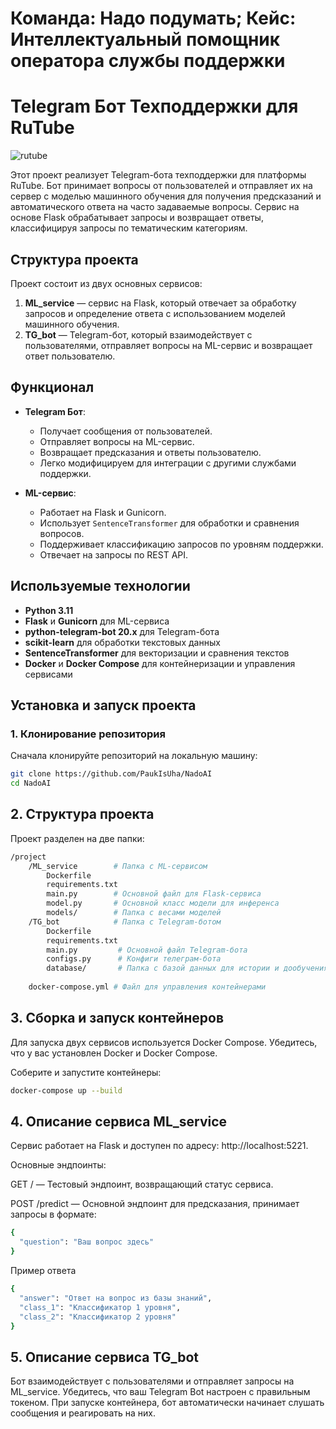 # Команда: Надо подумать; Кейс: Интеллектуальный помощник оператора службы поддержки


# Telegram Бот Техподдержки для RuTube
![rutube](https://habrastorage.org/getpro/moikrug/uploads/company/100/004/548/2/logo/medium_aee8d387f1dd8d0ef2ea7380c4b3bb26.jpg)

Этот проект реализует Telegram-бота техподдержки для платформы RuTube. Бот принимает вопросы от пользователей и отправляет их на сервер с моделью машинного обучения для получения предсказаний и автоматического ответа на часто задаваемые вопросы. Сервис на основе Flask обрабатывает запросы и возвращает ответы, классифицируя запросы по тематическим категориям.

## Структура проекта

Проект состоит из двух основных сервисов:

1. **ML_service** — сервис на Flask, который отвечает за обработку запросов и определение ответа с использованием моделей машинного обучения.
2. **TG_bot** — Telegram-бот, который взаимодействует с пользователями, отправляет вопросы на ML-сервис и возвращает ответ пользователю.

## Функционал

- **Telegram Бот**:
  - Получает сообщения от пользователей.
  - Отправляет вопросы на ML-сервис.
  - Возвращает предсказания и ответы пользователю.
  - Легко модифицируем для интеграции с другими службами поддержки.

- **ML-сервис**:
  - Работает на Flask и Gunicorn.
  - Использует `SentenceTransformer` для обработки и сравнения вопросов.
  - Поддерживает классификацию запросов по уровням поддержки.
  - Отвечает на запросы по REST API.

## Используемые технологии

- **Python 3.11**
- **Flask** и **Gunicorn** для ML-сервиса
- **python-telegram-bot 20.x** для Telegram-бота
- **scikit-learn** для обработки текстовых данных
- **SentenceTransformer** для векторизации и сравнения текстов
- **Docker** и **Docker Compose** для контейнеризации и управления сервисами

## Установка и запуск проекта

### 1. Клонирование репозитория

Сначала клонируйте репозиторий на локальную машину:

```bash
git clone https://github.com/PaukIsUha/NadoAI
cd NadoAI
```


## 2. Структура проекта
Проект разделен на две папки:
```bash
/project
    /ML_service        # Папка с ML-сервисом
        Dockerfile
        requirements.txt
        main.py        # Основной файл для Flask-сервиса
        model.py       # Основной класс модели для инференса
        models/        # Папка с весами моделей
    /TG_bot            # Папка с Telegram-ботом
        Dockerfile
        requirements.txt
        main.py         # Основной файл Telegram-бота
        configs.py      # Конфиги телеграм-бота
        database/       # Папка с базой данных для истории и дообучения RL 
        
    docker-compose.yml # Файл для управления контейнерами
```

## 3. Сборка и запуск контейнеров
Для запуска двух сервисов используется Docker Compose. Убедитесь, что у вас установлен Docker и Docker Compose.

Соберите и запустите контейнеры:
```bash
docker-compose up --build
```

## 4. Описание сервиса ML_service
Сервис работает на Flask и доступен по адресу: http://localhost:5221.

Основные эндпоинты:

GET / — Тестовый эндпоинт, возвращающий статус сервиса.

POST /predict — Основной эндпоинт для предсказания, принимает запросы в формате:

```bash
{
  "question": "Ваш вопрос здесь"
}
```
Пример ответа
```bash
{
  "answer": "Ответ на вопрос из базы знаний",
  "class_1": "Классификатор 1 уровня",
  "class_2": "Классификатор 2 уровня"
}
```

## 5. Описание сервиса TG_bot
Бот взаимодействует с пользователями и отправляет запросы на ML_service.
Убедитесь, что ваш Telegram Bot настроен с правильным токеном.
При запуске контейнера, бот автоматически начинает слушать сообщения и реагировать на них.


